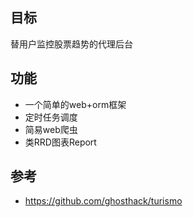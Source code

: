 ## 目标
替用户监控股票趋势的代理后台

## 功能
* 一个简单的web+orm框架
* 定时任务调度
* 简易web爬虫
* 类RRD图表Report


## 参考
* https://github.com/ghosthack/turismo 